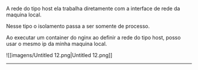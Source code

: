A rede do tipo host ela trabalha diretamente com a interface de rede da maquina local.

Nesse tipo o isolamento passa a ser somente de processo.

  

Ao executar um container do nginx ao definir a rede do tipo host, posso usar o mesmo ip da minha maquina local.

![[imagens/Untitled 12.png|Untitled 12.png]]

  

---